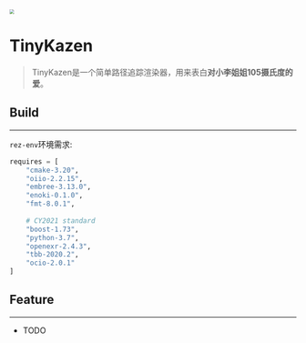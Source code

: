 

<img src="hhttps://github.com/ZhongLingXiao/tinykazen/blob/main/doc/logo.png" style="zoom:50%;" />

# TinyKazen

> TinyKazen是一个简单路径追踪渲染器，用来表白**对小李姐姐105摄氏度的爱**。



## Build

------

`rez-env`环境需求:

```python
requires = [
    "cmake-3.20",
    "oiio-2.2.15",
    "embree-3.13.0",
    "enoki-0.1.0",
    "fmt-8.0.1",
    
    # CY2021 standard
    "boost-1.73",
    "python-3.7",
    "openexr-2.4.3",
    "tbb-2020.2",
    "ocio-2.0.1"
]
```



## Feature

------

- TODO

